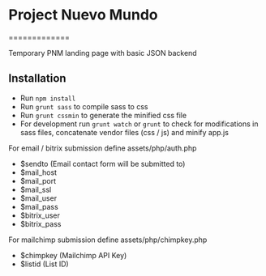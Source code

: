 # Project Nuevo Mundo
=============

Temporary PNM landing page with basic JSON backend

Installation
------------

* Run `npm install`
* Run `grunt sass` to compile sass to css
* Run `grunt cssmin` to generate the minified css file
* For development run `grunt watch` or `grunt` to check for modifications in sass files, concatenate vendor files (css / js) and minify app.js

For email / bitrix submission define assets/php/auth.php

* $sendto (Email contact form will be submitted to)
* $mail_host
* $mail_port
* $mail_ssl
* $mail_user
* $mail_pass
* $bitrix_user
* $bitrix_pass

For mailchimp submission define assets/php/chimpkey.php

* $chimpkey (Mailchimp API Key)
* $listid (List ID)